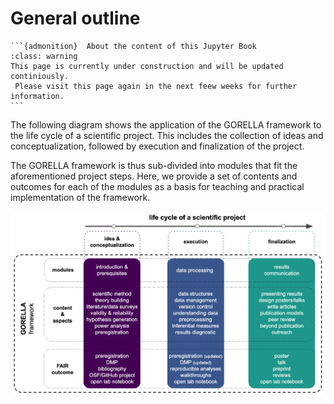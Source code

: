 # General outline

````{margin}
```{admonition}  About the content of this Jupyter Book
:class: warning
This page is currently under construction and will be updated continiously.
 Please visit this page again in the next feew weeks for further information.
```
````

The following diagram shows the application of the GORELLA framework to the
life cycle of a scientific project. This includes the collection of ideas and
conceptualization, followed by execution and finalization of the project.

The GORELLA framework is thus sub-divided into modules that fit the
aforementioned project steps. Here, we provide a set of contents and outcomes
for each of the modules as a basis for teaching and practical implementation
of the framework.

![outline](static/gorella_outline.png)

